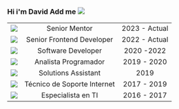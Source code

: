 ### **Hi i'm David Add me [![](https://cdn1.iconfinder.com/data/icons/logotypes/32/circle-linkedin-32.png)](https://www.linkedin.com/in/dsmora/)**
||||
| :------------: | :------------: | :------------: |
| [![](https://media.licdn.com/dms/image/D4E0BAQEcO3fgdcSiEg/company-logo_100_100/0/1688681342958/4geeksacademyes_logo?e=1718841600&v=beta&t=XheEMSdVgdVzKylzwDzdtdoQoC-r1-J3rIsNizsy6ko)](https://4geeksacademy.com/es/inicio) |  Senior Mentor | 2023 - Actual  |
|  [![](https://media.licdn.com/dms/image/D4D0BAQEB8aX1mi0c6w/company-logo_100_100/0/1689843205081?e=1718841600&v=beta&t=pf4Bd7kl6MQNTJdgZnyNCpnXqQToum6_b1GiMPHlHqM)](https://myinvestor.es/) |  Senior Frontend Developer | 2022 - Actual  |
| [![](https://media.licdn.com/dms/image/D4D0BAQG_q3vF1krKnA/company-logo_100_100/0/1685437102982/finect_logo?e=1718841600&v=beta&t=cde1Jjj-GWFrXqCVCdlvVepbzpC4XEWxFaqfDCRYFuc)](https://www.finect.com/)  |  Software Developer | 2020 -2022  |
| [![](https://media.licdn.com/dms/image/C560BAQEScnWeKlufEw/company-logo_100_100/0/1631340916570?e=1718841600&v=beta&t=JBiLaz4OdNzigHIAxwaUq-5IWC8gI36jyheuGTigNnQ)](https://www.csa.es/)  |Analista Programador  |  2019 - 2020 |
| [![](https://media.licdn.com/dms/image/D4E0BAQG2v1JSFn0rhg/company-logo_100_100/0/1696964267902/everis_is_nttdata_logo?e=1718841600&v=beta&t=A7LXgbfs1v3-y90h2wv7r21ICMKfe6e6SrLNBgcMUyA)](https://es.nttdata.com/)  | Solutions Assistant|  2019 |
|  [![](https://media.licdn.com/dms/image/C4D0BAQGMECzsrJmYRQ/company-logo_100_100/0/1675189746845/vocento_logo?e=1718841600&v=beta&t=LQ2jX66ZeLmaBOFmAM5Hzt856W_Qb3t501uN2k0XUSk)](https://www.vocento.com/) |  Técnico de Soporte Internet |  2017 - 2019 |
|[![](https://media.licdn.com/dms/image/D4E0BAQF1Schwdf9jnA/company-logo_100_100/0/1698930011678/banesco_banco_universal_logo?e=1718841600&v=beta&t=Z2pNpUdGD74ifbiMT23tas42YqVeHC517n-WbcIvVp4)](https://www.vocento.com/)| Especialista en TI | 2016 - 2017 |

